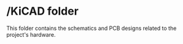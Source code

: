 # /KiCAD folder

This folder contains the schematics and PCB designs related to the project's hardware.
